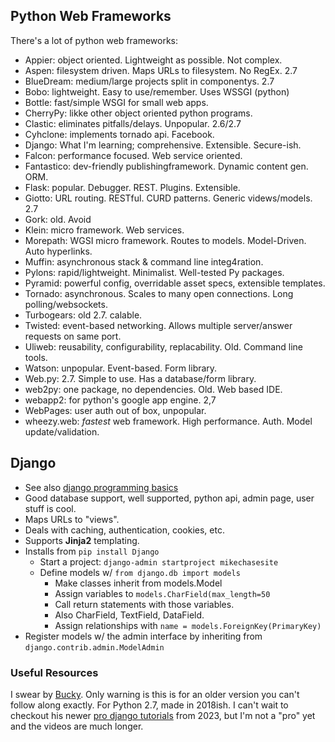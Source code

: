 ## Python Web Frameworks
There's a lot of python web frameworks:
* Appier: object oriented. Lightweight as possible. Not complex.
* Aspen: filesystem driven. Maps URLs to filesystem. No RegEx. 2.7
* BlueDream: medium/large projects split in componentys. 2.7
* Bobo: lightweight. Easy to use/remember. Uses WSSGI (python)
* Bottle: fast/simple WSGI for small web apps.
* CherryPy: likke other object oriented python programs. 
* Clastic: eliminates pitfalls/delays. Unpopular. 2.6/2.7
* Cyhclone: implements tornado api. Facebook.
* Django: What I'm learning; comprehensive. Extensible. Secure-ish.
* Falcon: performance focused. Web service oriented.
* Fantastico: dev-friendly publishingframework. Dynamic content gen. ORM.
* Flask: popular. Debugger. REST. Plugins.  Extensible. 
* Giotto: URL routing. RESTful. CURD patterns. Generic videws/models. 2.7
* Gork: old. Avoid
* Klein: micro framework. Web services.
* Morepath: WGSI micro framework. Routes to models. Model-Driven. Auto hyperlinks.
* Muffin: asynchronous stack & command line integ4ration. 
* Pylons: rapid/lightweight. Minimalist. Well-tested Py packages.
* Pyramid: powerful config, overridable asset specs, extensible templates.
* Tornado: asynchronous. Scales to many open connections. Long polling/websockets.
* Turbogears: old 2.7. calable. 
* Twisted: event-based networking. Allows multiple server/answer requests on same port.
* Uliweb: reusability, configurability, replacability. Old. Command line tools.
* Watson: unpopular. Event-based. Form library.
* Web.py: 2.7. Simple to use. Has a database/form library.
* web2py: one package, no dependencies. Old. Web based IDE. 
* webapp2: for python's google app engine. 2,7
* WebPages: user auth out of box, unpopular.
* wheezy.web: *fastest* web framework. High performance. Auth. Model update/validation.

## Django
* See also [django programming basics](compscidev/languages-and-architectures/python/misc-packages/django-basics.md)
* Good database support, well supported, python api, admin page, user stuff is cool.
* Maps URLs to "views".
* Deals with caching, authentication, cookies, etc.
* Supports **Jinja2** templating.
* Installs from `pip install Django`
  * Start a project: `django-admin startproject mikechasesite`
  * Define models w/ `from django.db import models`
    * Make classes inherit from models.Model
    * Assign variables to `models.CharField(max_length=50`
    * Call return statements with those variables.
    * Also CharField, TextField, DataField. 
    * Assign relationships with `name = models.ForeignKey(PrimaryKey)`
* Register models w/ the admin interface by inheriting from `django.contrib.admin.ModelAdmin`

### Useful Resources
I swear by [Bucky](https://www.youtube.com/playlist?list=PL6gx4Cwl9DGBlmzzFcLgDhKTTfNLfX1IK). Only
warning is this is for an older version you can't follow along exactly. For Python 2.7, made in 2018ish.
I can't wait to checkout his newer [pro django tutorials](https://www.youtube.com/playlist?list=PL6gx4Cwl9DGDYbs0jJdGefNN8eZRSwWqy)
from 2023, but I'm not a "pro" yet and the videos are much longer.